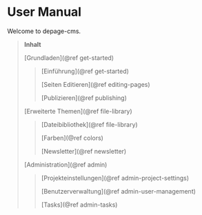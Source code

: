 User Manual
======================

Welcome to depage-cms.


> **Inhalt**
>
> [Grundladen](@ref get-started)
>
> > [Einführung](@ref get-started)
> >
> > [Seiten Editieren](@ref editing-pages)
> >
> > [Publizieren](@ref publishing)
>
> [Erweiterte Themen](@ref file-library)
>
> > [Dateibibliothek](@ref file-library)
> >
> > [Farben](@ref colors)
> >
> > [Newsletter](@ref newsletter)
>
> [Administration](@ref admin)
>
> > [Projekteinstellungen](@ref admin-project-settings)
> >
> > [Benutzerverwaltung](@ref admin-user-management)
> >
> > [Tasks](@ref admin-tasks)
